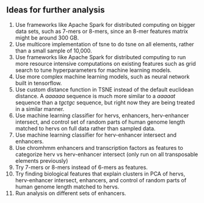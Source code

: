 ## Ideas for further analysis
1. Use frameworks like Apache Spark for distributed computing on bigger data sets, such as 7-mers or 8-mers, since an 8-mer features matrix might be around 300 GB.
2. Use multicore implementation of tsne to do tsne on all elements, rather than a small sample of 10,000.
3. Use frameworks like Apache Spark for distributed computing to run more resource intensive computations on existing features such as grid search to tune hyperparameters for machine learning models.
4. Use more complex machine learning models, such as neural network built in tensorflow.
5. Use custom distance function in TSNE instead of the default euclidean distance. A *aaaaaa* sequence is much more similar to a *aaaaat* sequence than a *tgctgc* sequence, but right now they are being treated in a similar manner.
6. Use machine learning classifier for hervs, enhancers, herv-enhancer intersect, and control set of random parts of human genome length matched to hervs on full data rather than sampled data.
7. Use machine learning classifier for herv-enhancer intersect and enhancers.
8. Use chromhmm enhancers and transcription factors as features to categorize herv vs herv-enhancer intersect (only run on all transposable elements previously)
9. Try 7-mers or 8-mers instead of 6-mers as features.
10. Try finding biological features that explain clusters in PCA of hervs, herv-enhancer intersect, enhancers, and control of random parts of human genome length matched to hervs.
11. Run analysis on different sets of enhancers.